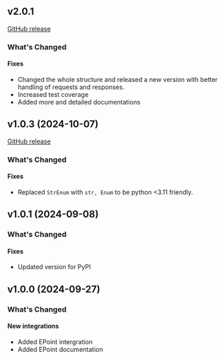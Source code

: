 ## v2.0.1

[GitHub release](https://github.com/mmzeynalli/integrify/releases/tag/v2.0.0)

### What's Changed

#### Fixes

* Changed the whole structure and released a new version with better handling of requests and responses.
* Increased test coverage
* Added more and detailed documentations

## v1.0.3 (2024-10-07)

[GitHub release](https://github.com/mmzeynalli/integrify/releases/tag/v1.0.3)

### What's Changed

#### Fixes

* Replaced `StrEnum` with `str, Enum` to be python <3.11 friendly.

## v1.0.1 (2024-09-08)

### What's Changed

#### Fixes

* Updated version for PyPI

## v1.0.0 (2024-09-27)

### What's Changed

#### New integrations

* Added EPoint intergration
* Added EPoint documentation
